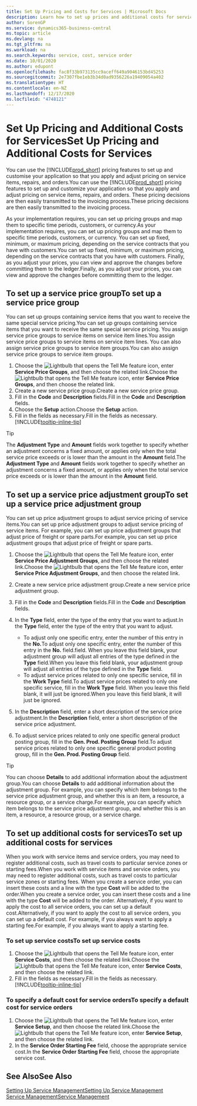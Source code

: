 ```yaml
---
title: Set Up Pricing and Costs for Services | Microsoft Docs
description: Learn how to set up prices and additional costs for services.
author: SorenGP
ms.service: dynamics365-business-central
ms.topic: article
ms.devlang: na
ms.tgt_pltfrm: na
ms.workload: na
ms.search.keywords: service, cost, service order
ms.date: 10/01/2020
ms.author: edupont
ms.openlocfilehash: fac8f33b973135cc9aceff649a9046153bd45253
ms.sourcegitcommit: 2e7307fbe1eb3b34d0ad9356226a19409054a402
ms.translationtype: HT
ms.contentlocale: en-NZ
ms.lasthandoff: 12/17/2020
ms.locfileid: "4748121"
---
```

# <a name="set-up-pricing-and-additional-costs-for-services"></a><span data-ttu-id="5f554-103">Set Up Pricing and Additional Costs for Services</span><span class="sxs-lookup"><span data-stu-id="5f554-103">Set Up Pricing and Additional Costs for Services</span></span>
<span data-ttu-id="5f554-104">You can use the [!INCLUDE[prod_short](includes/prod_short.md)] pricing features to set up and customise your application so that you apply and adjust pricing on service items, repairs, and orders.</span><span class="sxs-lookup"><span data-stu-id="5f554-104">You can use the [!INCLUDE[prod_short](includes/prod_short.md)] pricing features to set up and customize your application so that you apply and adjust pricing on service items, repairs, and orders.</span></span> <span data-ttu-id="5f554-105">These pricing decisions are then easily transmitted to the invoicing process.</span><span class="sxs-lookup"><span data-stu-id="5f554-105">These pricing decisions are then easily transmitted to the invoicing process.</span></span>  
  
<span data-ttu-id="5f554-106">As your implementation requires, you can set up pricing groups and map them to specific time periods, customers, or currency.</span><span class="sxs-lookup"><span data-stu-id="5f554-106">As your implementation requires, you can set up pricing groups and map them to specific time periods, customers, or currency.</span></span> <span data-ttu-id="5f554-107">You can set up fixed, minimum, or maximum pricing, depending on the service contracts that you have with customers.</span><span class="sxs-lookup"><span data-stu-id="5f554-107">You can set up fixed, minimum, or maximum pricing, depending on the service contracts that you have with customers.</span></span> <span data-ttu-id="5f554-108">Finally, as you adjust your prices, you can view and approve the changes before committing them to the ledger.</span><span class="sxs-lookup"><span data-stu-id="5f554-108">Finally, as you adjust your prices, you can view and approve the changes before committing them to the ledger.</span></span>  

## <a name="to-set-up-a-service-price-group"></a><span data-ttu-id="5f554-109">To set up a service price group</span><span class="sxs-lookup"><span data-stu-id="5f554-109">To set up a service price group</span></span>
<span data-ttu-id="5f554-110">You can set up groups containing service items that you want to receive the same special service pricing.</span><span class="sxs-lookup"><span data-stu-id="5f554-110">You can set up groups containing service items that you want to receive the same special service pricing.</span></span> <span data-ttu-id="5f554-111">You assign service price groups to service items on service item lines.</span><span class="sxs-lookup"><span data-stu-id="5f554-111">You assign service price groups to service items on service item lines.</span></span> <span data-ttu-id="5f554-112">You can also assign service price groups to service item groups.</span><span class="sxs-lookup"><span data-stu-id="5f554-112">You can also assign service price groups to service item groups.</span></span>  

1. <span data-ttu-id="5f554-113">Choose the ![Lightbulb that opens the Tell Me feature](media/ui-search/search_small.png "Tell me what you want to do") icon, enter **Service Price Groups**, and then choose the related link.</span><span class="sxs-lookup"><span data-stu-id="5f554-113">Choose the ![Lightbulb that opens the Tell Me feature](media/ui-search/search_small.png "Tell me what you want to do") icon, enter **Service Price Groups**, and then choose the related link.</span></span>  
2. <span data-ttu-id="5f554-114">Create a new service price group.</span><span class="sxs-lookup"><span data-stu-id="5f554-114">Create a new service price group.</span></span>  
3. <span data-ttu-id="5f554-115">Fill in the **Code** and **Description** fields.</span><span class="sxs-lookup"><span data-stu-id="5f554-115">Fill in the **Code** and **Description** fields.</span></span>  
4. <span data-ttu-id="5f554-116">Choose the **Setup** action.</span><span class="sxs-lookup"><span data-stu-id="5f554-116">Choose the **Setup** action.</span></span>  
2. <span data-ttu-id="5f554-117">Fill in the fields as necessary.</span><span class="sxs-lookup"><span data-stu-id="5f554-117">Fill in the fields as necessary.</span></span> [!INCLUDE[tooltip-inline-tip](includes/tooltip-inline-tip_md.md)]  

 > [!Tip]
 > <span data-ttu-id="5f554-118">The **Adjustment Type** and **Amount** fields work together to specify whether an adjustment concerns a fixed amount, or applies only when the total service price exceeds or is lower than the amount in the **Amount** field.</span><span class="sxs-lookup"><span data-stu-id="5f554-118">The **Adjustment Type** and **Amount** fields work together to specify whether an adjustment concerns a fixed amount, or applies only when the total service price exceeds or is lower than the amount in the **Amount** field.</span></span>  

## <a name="to-set-up-a-service-price-adjustment-group"></a><span data-ttu-id="5f554-119">To set up a service price adjustment group</span><span class="sxs-lookup"><span data-stu-id="5f554-119">To set up a service price adjustment group</span></span>  
<span data-ttu-id="5f554-120">You can set up price adjustment groups to adjust service pricing of service items.</span><span class="sxs-lookup"><span data-stu-id="5f554-120">You can set up price adjustment groups to adjust service pricing of service items.</span></span> <span data-ttu-id="5f554-121">For example, you can set up price adjustment groups that adjust price of freight or spare parts.</span><span class="sxs-lookup"><span data-stu-id="5f554-121">For example, you can set up price adjustment groups that adjust price of freight or spare parts.</span></span>  
  
1. <span data-ttu-id="5f554-122">Choose the ![Lightbulb that opens the Tell Me feature](media/ui-search/search_small.png "Tell me what you want to do") icon, enter **Service Price Adjustment Groups**, and then choose the related link.</span><span class="sxs-lookup"><span data-stu-id="5f554-122">Choose the ![Lightbulb that opens the Tell Me feature](media/ui-search/search_small.png "Tell me what you want to do") icon, enter **Service Price Adjustment Groups**, and then choose the related link.</span></span>  
2. <span data-ttu-id="5f554-123">Create a new service price adjustment group.</span><span class="sxs-lookup"><span data-stu-id="5f554-123">Create a new service price adjustment group.</span></span>  
3. <span data-ttu-id="5f554-124">Fill in the **Code** and **Description** fields.</span><span class="sxs-lookup"><span data-stu-id="5f554-124">Fill in the **Code** and **Description** fields.</span></span>  
4. <span data-ttu-id="5f554-125">In the **Type** field, enter the type of the entry that you want to adjust.</span><span class="sxs-lookup"><span data-stu-id="5f554-125">In the **Type** field, enter the type of the entry that you want to adjust.</span></span>  
  
    * <span data-ttu-id="5f554-126">To adjust only one specific entry, enter the number of this entry in the **No.**</span><span class="sxs-lookup"><span data-stu-id="5f554-126">To adjust only one specific entry, enter the number of this entry in the **No.**</span></span> <span data-ttu-id="5f554-127">field.</span><span class="sxs-lookup"><span data-stu-id="5f554-127">field.</span></span> <span data-ttu-id="5f554-128">When you leave this field blank, your adjustment group will adjust all entries of the type defined in the **Type** field.</span><span class="sxs-lookup"><span data-stu-id="5f554-128">When you leave this field blank, your adjustment group will adjust all entries of the type defined in the **Type** field.</span></span>  
    * <span data-ttu-id="5f554-129">To adjust service prices related to only one specific service, fill in the **Work Type** field.</span><span class="sxs-lookup"><span data-stu-id="5f554-129">To adjust service prices related to only one specific service, fill in the **Work Type** field.</span></span> <span data-ttu-id="5f554-130">When you leave this field blank, it will just be ignored.</span><span class="sxs-lookup"><span data-stu-id="5f554-130">When you leave this field blank, it will just be ignored.</span></span>  
  
5. <span data-ttu-id="5f554-131">In the **Description** field, enter a short description of the service price adjustment.</span><span class="sxs-lookup"><span data-stu-id="5f554-131">In the **Description** field, enter a short description of the service price adjustment.</span></span>  
6. <span data-ttu-id="5f554-132">To adjust service prices related to only one specific general product posting group, fill in the **Gen. Prod. Posting Group** field.</span><span class="sxs-lookup"><span data-stu-id="5f554-132">To adjust service prices related to only one specific general product posting group, fill in the **Gen. Prod. Posting Group** field.</span></span>

> [!Tip]
> <span data-ttu-id="5f554-133">You can choose **Details** to add additional information about the adjustment group.</span><span class="sxs-lookup"><span data-stu-id="5f554-133">You can choose **Details** to add additional information about the adjustment group.</span></span> <span data-ttu-id="5f554-134">For example, you can specify which item belongs to the service price adjustment group, and whether this is an item, a resource, a resource group, or a service charge.</span><span class="sxs-lookup"><span data-stu-id="5f554-134">For example, you can specify which item belongs to the service price adjustment group, and whether this is an item, a resource, a resource group, or a service charge.</span></span>  

## <a name="to-set-up-additional-costs-for-services"></a><span data-ttu-id="5f554-135">To set up additional costs for services</span><span class="sxs-lookup"><span data-stu-id="5f554-135">To set up additional costs for services</span></span>
<span data-ttu-id="5f554-136">When you work with service items and service orders, you may need to register additional costs, such as travel costs to particular service zones or starting fees.</span><span class="sxs-lookup"><span data-stu-id="5f554-136">When you work with service items and service orders, you may need to register additional costs, such as travel costs to particular service zones or starting fees.</span></span> <span data-ttu-id="5f554-137">When you create a service order, you can insert these costs and a line with the type **Cost** will be added to the order.</span><span class="sxs-lookup"><span data-stu-id="5f554-137">When you create a service order, you can insert these costs and a line with the type **Cost** will be added to the order.</span></span> <span data-ttu-id="5f554-138">Alternatively, if you want to apply the cost to all service orders, you can set up a default cost.</span><span class="sxs-lookup"><span data-stu-id="5f554-138">Alternatively, if you want to apply the cost to all service orders, you can set up a default cost.</span></span> <span data-ttu-id="5f554-139">For example, if you always want to apply a starting fee.</span><span class="sxs-lookup"><span data-stu-id="5f554-139">For example, if you always want to apply a starting fee.</span></span>
  
### <a name="to-set-up-service-costs"></a><span data-ttu-id="5f554-140">To set up service costs</span><span class="sxs-lookup"><span data-stu-id="5f554-140">To set up service costs</span></span>
1. <span data-ttu-id="5f554-141">Choose the ![Lightbulb that opens the Tell Me feature](media/ui-search/search_small.png "Tell me what you want to do") icon, enter **Service Costs**, and then choose the related link.</span><span class="sxs-lookup"><span data-stu-id="5f554-141">Choose the ![Lightbulb that opens the Tell Me feature](media/ui-search/search_small.png "Tell me what you want to do") icon, enter **Service Costs**, and then choose the related link.</span></span> 
2. <span data-ttu-id="5f554-142">Fill in the fields as necessary.</span><span class="sxs-lookup"><span data-stu-id="5f554-142">Fill in the fields as necessary.</span></span> [!INCLUDE[tooltip-inline-tip](includes/tooltip-inline-tip_md.md)]  

### <a name="to-specify-a-default-cost-for-service-orders"></a><span data-ttu-id="5f554-143">To specify a default cost for service orders</span><span class="sxs-lookup"><span data-stu-id="5f554-143">To specify a default cost for service orders</span></span>
1. <span data-ttu-id="5f554-144">Choose the ![Lightbulb that opens the Tell Me feature](media/ui-search/search_small.png "Tell me what you want to do") icon, enter **Service Setup**, and then choose the related link.</span><span class="sxs-lookup"><span data-stu-id="5f554-144">Choose the ![Lightbulb that opens the Tell Me feature](media/ui-search/search_small.png "Tell me what you want to do") icon, enter **Service Setup**, and then choose the related link.</span></span> 
2. <span data-ttu-id="5f554-145">In the **Service Order Starting Fee** field, choose the appropriate service cost.</span><span class="sxs-lookup"><span data-stu-id="5f554-145">In the **Service Order Starting Fee** field, choose the appropriate service cost.</span></span>

## <a name="see-also"></a><span data-ttu-id="5f554-146">See Also</span><span class="sxs-lookup"><span data-stu-id="5f554-146">See Also</span></span>
[<span data-ttu-id="5f554-147">Setting Up Service Management</span><span class="sxs-lookup"><span data-stu-id="5f554-147">Setting Up Service Management</span></span>](service-setup-service.md)  
[<span data-ttu-id="5f554-148">Service Management</span><span class="sxs-lookup"><span data-stu-id="5f554-148">Service Management</span></span>](service-service.md)  
